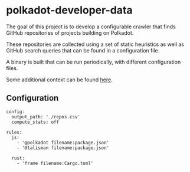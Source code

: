 # polkadot-developer-data

The goal of this project is to develop a configurable crawler that finds GitHub repositories of projects building on Polkadot. 

These repositories are collected using a set of static heuristics as well as GitHub search queries that can be found in a configuration file.  

A binary is built that can be run periodically, with different configuration files. 

Some additional context can be found [here](https://forum.parity.io/t/developer-activity-getting-it-right/1695).


## Configuration 

```
config:
  output_path: './repos.csv'
  compute_stats: off 

rules:
  js:
    - '@polkadot filename:package.json'
	- '@talisman filename:package.json'
	
  rust:
    - 'frame filename:Cargo.toml'

```


